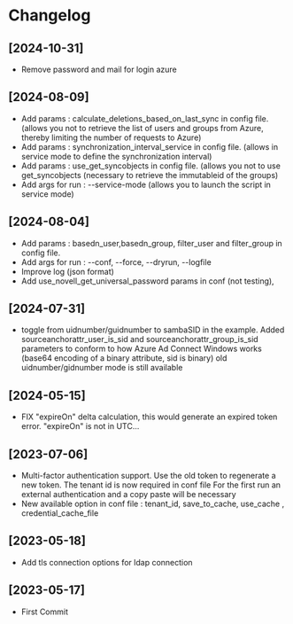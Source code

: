 # Changelog

## [2024-10-31]
- Remove password and mail for login azure

## [2024-08-09]
- Add params : calculate_deletions_based_on_last_sync in config file. (allows you not to retrieve the list of users and groups from Azure, thereby limiting the number of requests to Azure)
- Add params : synchronization_interval_service in config file. (allows in service mode to define the synchronization interval)
- Add params : use_get_syncobjects in config file. (allows you not to use get_syncobjects (necessary to retrieve the immutableid of the groups)
- Add args for run : --service-mode (allows you to launch the script in service mode)

## [2024-08-04]
- Add params : basedn_user,basedn_group, filter_user and filter_group in config file.
- Add args for run : --conf, --force, --dryrun, --logfile
- Improve log (json format)
- Add use_novell_get_universal_password params in conf (not testing), 

## [2024-07-31]
- toggle from uidnumber/guidnumber to sambaSID in the example. 
  Added sourceanchorattr_user_is_sid and sourceanchorattr_group_is_sid parameters to conform to how Azure Ad Connect Windows works (base64 encoding of a binary attribute, sid is binary)
  old uidnumber/gidnumber mode is still available

## [2024-05-15]
- FIX "expireOn" delta calculation, this would generate an expired token error. "expireOn" is not in UTC...

## [2023-07-06]
- Multi-factor authentication support. 
  Use the old token to regenerate a new token. The tenant id is now required in conf file
  For the first run an external authentication and a copy paste will be necessary
- New available option in conf file : tenant_id, save_to_cache, use_cache , credential_cache_file

## [2023-05-18]
- Add tls connection options for ldap connection

## [2023-05-17]
- First Commit


